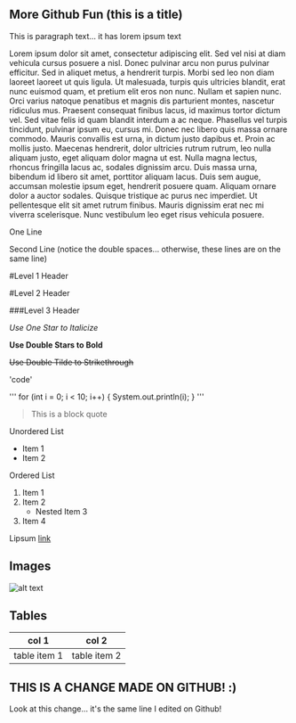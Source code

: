 More Github Fun (this is a title)
---------------------------------
This is paragraph text... it has lorem ipsum text

Lorem ipsum dolor sit amet, consectetur adipiscing elit. Sed vel nisi at diam vehicula cursus posuere a nisl. Donec pulvinar arcu non purus pulvinar efficitur. Sed in aliquet metus, a hendrerit turpis. Morbi sed leo non diam laoreet laoreet ut quis ligula. Ut malesuada, turpis quis ultricies blandit, erat nunc euismod quam, et pretium elit eros non nunc. Nullam et sapien nunc. Orci varius natoque penatibus et magnis dis parturient montes, nascetur ridiculus mus. Praesent consequat finibus lacus, id maximus tortor dictum vel. Sed vitae felis id quam blandit interdum a ac neque.
Phasellus vel turpis tincidunt, pulvinar ipsum eu, cursus mi. Donec nec libero quis massa ornare commodo. Mauris convallis est urna, in dictum justo dapibus et. Proin ac mollis justo. Maecenas hendrerit, dolor ultricies rutrum rutrum, leo nulla aliquam justo, eget aliquam dolor magna ut est. Nulla magna lectus, rhoncus fringilla lacus ac, sodales dignissim arcu. Duis massa urna, bibendum id libero sit amet, porttitor aliquam lacus. Duis sem augue, accumsan molestie ipsum eget, hendrerit posuere quam. Aliquam ornare dolor a auctor sodales. Quisque tristique ac purus nec imperdiet. Ut pellentesque elit sit amet rutrum finibus. Mauris dignissim erat nec mi viverra scelerisque. Nunc vestibulum leo eget risus vehicula posuere.

One Line

Second Line (notice the double spaces... otherwise, these lines are on the same line)

#Level 1 Header

#Level 2 Header

###Level 3 Header

*Use One Star to Italicize*

**Use Double Stars to Bold**

~~Use Double Tilde to Strikethrough~~

'code'

'''
for (int i = 0; i < 10; i++) {
    System.out.println(i);
}
'''

>This is a block quote

Unordered List
* Item 1
* Item 2

Ordered List
1. Item 1
2. Item 2
    * Nested Item 3
3. Item 4

Lipsum [link](https://www.lipsum.com/feed/html)

## Images
![alt text](https://github.githubassets.com/images/modules/logos_page/GitHub-Mark.png)

## Tables
|col 1|col 2|
|-----|-----|
|table item 1|table item 2|

## THIS IS A CHANGE MADE ON GITHUB! :)

Look at this change... it's the same line I edited on Github!